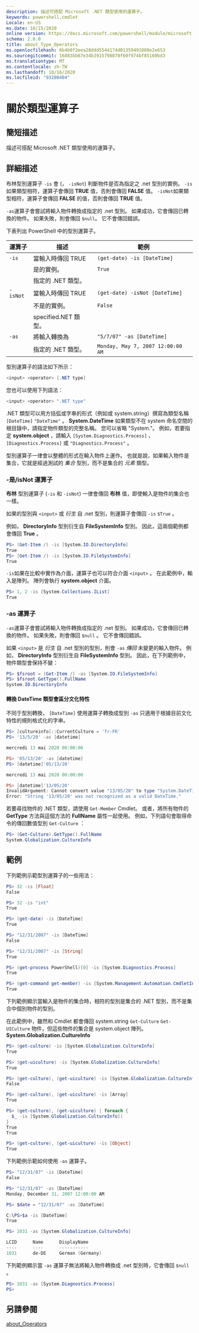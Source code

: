 ```yaml
---
description: 描述可搭配 Microsoft .NET 類型使用的運算子。
keywords: powershell,cmdlet
Locale: en-US
ms.date: 10/15/2020
online version: https://docs.microsoft.com/powershell/module/microsoft.powershell.core/about/about_type_operators?view=powershell-6&WT.mc_id=ps-gethelp
schema: 2.0.0
title: about_Type_Operators
ms.openlocfilehash: 6b4b0f2eea28ddd5544174d01359491808e2e653
ms.sourcegitcommit: 16883bb67e34b3915798070f60f974bf85160bd3
ms.translationtype: MT
ms.contentlocale: zh-TW
ms.lasthandoff: 10/16/2020
ms.locfileid: "93208404"
---
```

# <a name="about-type-operators"></a>關於類型運算子

## <a name="short-description"></a>簡短描述
描述可搭配 Microsoft .NET 類型使用的運算子。

## <a name="long-description"></a>詳細描述

布林型別運算子 `-is` 會 (， `-isNot`) 判斷物件是否為指定之 .net 型別的實例。 `-is`如果類型相符，運算子會傳回 **TRUE** 值，否則會傳回 **FALSE** 值。 `-isNot`如果類型相符，運算子會傳回 **FALSE** 的值，否則會傳回 **TRUE** 值。

`-as`運算子會嘗試將輸入物件轉換成指定的 .net 型別。 如果成功，它會傳回已轉換的物件。 如果失敗，則會傳回 `$null`。 它不會傳回錯誤。

下表列出 PowerShell 中的型別運算子。

|運算子|描述                |範例                          |
|--------|---------------------------|---------------------------------|
|`-is`   |當輸入時傳回 TRUE|`(get-date) -is [DateTime]`      |
|        |是的實例。      |`True`                           |
|        |指定的 .NET 類型。       |                                 |
|`-isNot`|當輸入時傳回 TRUE|`(get-date) -isNot [DateTime]`   |
|        |不是的實例。     |`False`                          |
|        |specified.NET 類型。        |                                 |
|`-as`   |將輸入轉換為  |`"5/7/07" -as [DateTime]`        |
|        |指定的 .NET 類型。       |`Monday, May 7, 2007 12:00:00 AM`|

型別運算子的語法如下所示：

```powershell
<input> <operator> [.NET type]
```

您也可以使用下列語法：

```powershell
<input> <operator> ".NET type"
```

.NET 類型可以用方括弧或字串的形式（例如或 system.string）撰寫為類型名稱 `[DateTime]` `"DateTime"` 。 **System.DateTime** 如果類型不在 system 命名空間的根目錄中，請指定物件類型的完整名稱。 您可以省略 "System."。 例如，若要指定 **system.object** ，請輸入 `[System.Diagnostics.Process]` 、 `[Diagnostics.Process]` 或 `"Diagnostics.Process"` 。

型別運算子一律會以整體的形式在輸入物件上運作。 也就是說，如果輸入物件是集合，它就是經過測試的 _集合_ 型別，而不是集合的 _元素_ 類型。

### <a name="-isisnot-operators"></a>-是/isNot 運算子

**布林** 型別運算子 (`-is` 和 `-isNot`) 一律會傳回 **布林** 值，即使輸入是物件的集合也一樣。

如果的型別與 `<input>` 或 _衍生_ 自 .net 型別，則運算子會傳回 `-is` `$True` 。

例如， **DirectoryInfo** 型別衍生自 **FileSystemInfo** 型別。 因此，這兩個範例都會傳回 **True** 。

```powershell
PS> (Get-Item /) -is [System.IO.DirectoryInfo]
True
PS> (Get-Item /) -is [System.IO.FileSystemInfo]
True
```

`-is`如果在比較中實作為介面，運算子也可以符合介面 `<input>` 。 在此範例中，輸入是陣列。 陣列會執行 **system.object** 介面。

```powershell
PS> 1, 2 -is [System.Collections.IList]
True
```

### <a name="-as-operator"></a>-as 運算子

`-as`運算子會嘗試將輸入物件轉換成指定的 .net 型別。 如果成功，它會傳回已轉換的物件。 如果失敗，則會傳回 `$null` 。 它不會傳回錯誤。

如果 `<input>` 是 _衍生_ 自 .net 型別的型別，則會 `-as` _傳回_ 未變更的輸入物件。 例如， **DirectoryInfo** 型別衍生自 **FileSystemInfo** 型別。 因此，在下列範例中，物件類型會保持不變：

```powershell
PS> $fsroot = (Get-Item /) -as [System.IO.FileSystemInfo]
PS> $fsroot.GetType().FullName
System.IO.DirectoryInfo
```

#### <a name="converting-the-datetime-type-is-culture-sensitive"></a>轉換 DateTime 類型會區分文化特性

不同于型別轉換， `[DateTime]` 使用運算子轉換成型別 `-as` 只適用于根據目前文化特性的規則格式化的字串。

```powershell
PS> [cultureinfo]::CurrentCulture = 'fr-FR'
PS> '13/5/20' -as [datetime]

mercredi 13 mai 2020 00:00:00

PS> '05/13/20' -as [datetime]
PS> [datetime]'05/13/20'

mercredi 13 mai 2020 00:00:00

PS> [datetime]'13/05/20'
InvalidArgument: Cannot convert value "13/05/20" to type "System.DateTime".
Error: "String '13/05/20' was not recognized as a valid DateTime."
```

若要尋找物件的 .NET 類型，請使用 `Get-Member` Cmdlet。 或者，將所有物件的 **GetType** 方法與這個方法的 **FullName** 屬性一起使用。 例如，下列語句會取得命令的傳回數值型別 `Get-Culture` ：

```powershell
PS> (Get-Culture).GetType().FullName
System.Globalization.CultureInfo
```

## <a name="examples"></a>範例

下列範例示範型別運算子的一些用法：

```powershell
PS> 32 -is [Float]
False

PS> 32 -is "int"
True

PS> (get-date) -is [DateTime]
True

PS> "12/31/2007" -is [DateTime]
False

PS> "12/31/2007" -is [String]
True

PS> (get-process PowerShell)[0] -is [System.Diagnostics.Process]
True

PS> (get-command get-member) -is [System.Management.Automation.CmdletInfo]
True
```

下列範例顯示當輸入是物件的集合時，相符的型別是集合的 .NET 型別，而不是集合中個別物件的型別。

在此範例中，雖然和 Cmdlet 都會傳回 system.string `Get-Culture` `Get-UICulture` 物件，但這些物件的集合是 system.object 陣列。 **System.Globalization.CultureInfo**

```powershell
PS> (get-culture) -is [System.Globalization.CultureInfo]
True

PS> (get-uiculture) -is [System.Globalization.CultureInfo]
True

PS> (get-culture), (get-uiculture) -is [System.Globalization.CultureInfo]
False

PS> (get-culture), (get-uiculture) -is [Array]
True

PS> (get-culture), (get-uiculture) | foreach {
  $_ -is [System.Globalization.CultureInfo])
}
True
True

PS> (get-culture), (get-uiculture) -is [Object]
True
```

下列範例示範如何使用 `-as` 運算子。

```powershell
PS> "12/31/07" -is [DateTime]
False

PS> "12/31/07" -as [DateTime]
Monday, December 31, 2007 12:00:00 AM

PS> $date = "12/31/07" -as [DateTime]

C:\PS>$a -is [DateTime]
True

PS> 1031 -as [System.Globalization.CultureInfo]

LCID      Name      DisplayName
----      ----      -----------
1031      de-DE     German (Germany)
```

下列範例顯示當 `-as` 運算子無法將輸入物件轉換成 .net 型別時，它會傳回 `$null` 。

```powershell
PS> 1031 -as [System.Diagnostics.Process]
PS>
```

## <a name="see-also"></a>另請參閱

[about_Operators](about_Operators.md)
